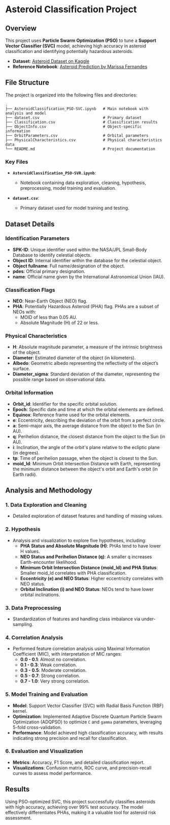 # Asteroid Classification Project

## Overview

This project uses **Particle Swarm Optimization (PSO)** to tune a **Support Vector Classifier (SVC)** model, achieving high accuracy in asteroid classification and identifying potentially hazardous asteroids.

- **Dataset**: [Asteroid Dataset on Kaggle](https://www.kaggle.com/datasets/sakhawat18/asteroid-dataset/data)
- **Reference Notebook**: [Asteroid Prediction by Marissa Fernandes](https://www.kaggle.com/code/marissafernandes/asteroid-prediction)

## File Structure

The project is organized into the following files and directories:

```plaintext
.
├── AsteroidClassification_PSO-SVC.ipynb   # Main notebook with analysis and model
├── dataset.csv                            # Primary dataset
├── Classification.csv                     # Classification results
├── ObjectInfo.csv                         # Object-specific information
├── OrbitParameters.csv                    # Orbital parameters
├── PhysicalCharacteristics.csv            # Physical characteristics data
└── README.md                              # Project documentation
```

### Key Files

- **`AsteroidClassification_PSO-SVR.ipynb`**: 
  - Notebook containing data exploration, cleaning, hypothesis, preprocessing, model training and evaluation.

- **`dataset.csv`**: 
  - Primary dataset used for model training and testing.
 
## Dataset Details

### Identification Parameters

- **SPK-ID**: Unique identifier used within the NASA/JPL Small-Body Database to identify celestial objects.
- **Object ID**: Internal identifier within the database for the celestial object.
- **Object fullname**: Full name/designation of the object.
- **pdes**: Official primary designation.
- **name**: Official name given by the International Astronomical Union (IAU).

### Classification Flags

- **NEO**: Near-Earth Object (NEO) flag.
- **PHA**: Potentially Hazardous Asteroid (PHA) flag. PHAs are a subset of NEOs with:
  - MOID of less than 0.05 AU.
  - Absolute Magnitude (H) of 22 or less.

### Physical Characteristics

- **H**: Absolute magnitude parameter, a measure of the intrinsic brightness of the object.
- **Diameter**: Estimated diameter of the object (in kilometers).
- **Albedo**: Geometric albedo representing the reflectivity of the object’s surface.
- **Diameter_sigma**: Standard deviation of the diameter, representing the possible range based on observational data.

### Orbital Information

- **Orbit_id**: Identifier for the specific orbital solution.
- **Epoch**: Specific date and time at which the orbital elements are defined.
- **Equinox**: Reference frame used for the orbital elements.
- **e**: Eccentricity, describing the deviation of the orbit from a perfect circle.
- **a**: Semi-major axis, the average distance from the object to the Sun (in AU).
- **q**: Perihelion distance, the closest distance from the object to the Sun (in AU).
- **i**: Inclination, the angle of the orbit's plane relative to the ecliptic plane (in degrees).
- **tp**: Time of perihelion passage, when the object is closest to the Sun.
- **moid_ld**: Minimum Orbit Intersection Distance with Earth, representing the minimum distance between the object's orbit and Earth's orbit (in Earth radii).

## Analysis and Methodology

### 1. Data Exploration and Cleaning
   - Detailed exploration of dataset features and handling of missing values.

### 2. Hypothesis
   - Analysis and visualization to explore five hypotheses, including:
     - **PHA Status and Absolute Magnitude (H)**: PHAs tend to have lower H values.
     - **NEO Status and Perihelion Distance (q)**: A smaller q increases Earth-encounter likelihood.
     - **Minimum Orbit Intersection Distance (moid_ld) and PHA Status**: Smaller moid_ld correlates with PHA classification.
     - **Eccentricity (e) and NEO Status**: Higher eccentricity correlates with NEO status.
     - **Orbital Inclination (i) and NEO Status**: NEOs tend to have lower orbital inclinations.

### 3. Data Preprocessing
   - Standardization of features and handling class imbalance via under-sampling.

### 4. Correlation Analysis
   - Performed feature correlation analysis using Maximal Information Coefficient (MIC), with interpretation of MIC ranges:
     - **0.0 - 0.1**: Almost no correlation.
     - **0.1 - 0.3**: Weak correlation.
     - **0.3 - 0.5**: Moderate correlation.
     - **0.5 - 0.7**: Strong correlation.
     - **0.7 - 1.0**: Very strong correlation.

### 5. Model Training and Evaluation

   - **Model**: Support Vector Classifier (SVC) with Radial Basis Function (RBF) kernel.
   - **Optimization**: Implemented Adaptive Discrete Quantum Particle Swarm Optimization (ADQPSO) to optimize `C` and `gamma` parameters, leveraging 5-fold cross-validation.
   - **Performance**: Model achieved high classification accuracy, with results indicating strong precision and recall for classification.

### 6. Evaluation and Visualization
   - **Metrics**: Accuracy, F1 Score, and detailed classification report.
   - **Visualizations**: Confusion matrix, ROC curve, and precision-recall curves to assess model performance.

## Results

Using PSO-optimized SVC, this project successfully classifies asteroids with high accuracy, achieving over 99% test accuracy. The model effectively differentiates PHAs, making it a valuable tool for asteroid risk assessment.
